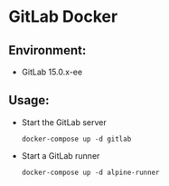 # GitLab Docker

## Environment:
  * GitLab 15.0.x-ee

## Usage:
* Start the GitLab server
  ```console
  docker-compose up -d gitlab
  ```
* Start a GitLab runner
  ```console
  docker-compose up -d alpine-runner
  ```
